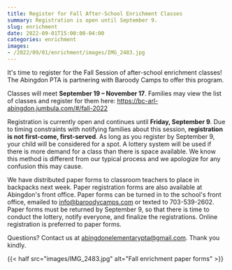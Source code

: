 ```yaml
--- 
title: Register for Fall After-School Enrichment Classes
summary: Registration is open until September 9.
slug: enrichment
date: 2022-09-01T15:00:00-04:00
categories: enrichment
images: 
- /2022/09/01/enrichment/images/IMG_2483.jpg
---
```


It's time to register for the Fall Session of after-school enrichment classes! The Abingdon PTA is partnering with Baroody Camps to offer this program.

Classes will meet **September 19 – November 17**. Families may view the list of classes and register for them here: https://bc-arl-abingdon.jumbula.com/#/fall-2022

Registration is currently open and continues until **Friday, September 9**. Due to timing constraints with notifying families about this session, **registration is not first-come, first-served**. As long as you register by September 9, your child will be considered for a spot. A lottery system will be used if there is more demand for a class than there is space available. We know this method is different from our typical process and we apologize for any confusion this may cause.

We have distributed paper forms to classroom teachers to place in backpacks next week. Paper registration forms are also available at Abingdon's front office. Paper forms can be turned in to the school's front office, emailed to info@baroodycamps.com or texted to 703-539-2602. Paper forms must be returned by September 9, so that there is time to conduct the lottery, notify everyone, and finalize the registrations. Online registration is preferred to paper forms.

Questions? Contact us at abingdonelementarypta@gmail.com. Thank you kindly.

{{< half src="images/IMG_2483.jpg" alt="Fall enrichment paper forms" >}}